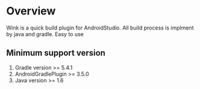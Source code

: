 # Overview
Wink is a quick build plugin for AndroidStudio. All build process is implment by java and gradle. Easy to use 

## Minimum support version
1. Gradle version >= 5.4.1
2. AndroidGradlePlugin >= 3.5.0
3. Java version >= 1.6